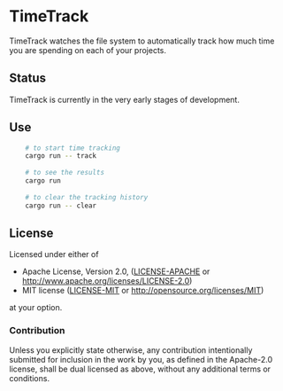 # TimeTrack

TimeTrack watches the file system to automatically track how much time you are spending on each of your projects. 

## Status

TimeTrack is currently in the very early stages of development. 

## Use

```bash
    # to start time tracking
    cargo run -- track
    
    # to see the results
    cargo run
    
    # to clear the tracking history
    cargo run -- clear
```

## License

Licensed under either of

 * Apache License, Version 2.0, ([LICENSE-APACHE](LICENSE-APACHE) or http://www.apache.org/licenses/LICENSE-2.0)
 * MIT license ([LICENSE-MIT](LICENSE-MIT) or http://opensource.org/licenses/MIT)

at your option.

### Contribution

Unless you explicitly state otherwise, any contribution intentionally submitted
for inclusion in the work by you, as defined in the Apache-2.0 license, shall be dual licensed as above, without any
additional terms or conditions.
